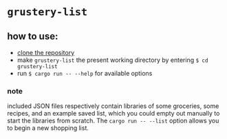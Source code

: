# `grustery-list`
## how to use:
- [clone the repository](https://docs.github.com/en/repositories/creating-and-managing-repositories/cloning-a-repository)
- make `grustery-list` the present working directory by entering `$ cd grustery-list` 
- run `$ cargo run -- --help` for available options
### note
included JSON files respectively contain libraries of some groceries, some recipes, and an example saved list, which you could empty out manually to start the libraries from scratch. The `cargo run -- --list` option allows you to begin a new shopping list.
